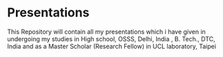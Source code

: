 # Presentations
This Repository will contain all my presentations which i have given in undergoing my studies in High school, OSSS, Delhi, India , B. Tech., DTC, India and as a Master Scholar (Research Fellow) in UCL laboratory, Taipei
